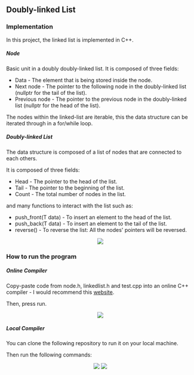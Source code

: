 ## Doubly-linked List

### Implementation

In this project, the linked list is implemented in C++.

##### Node

Basic unit in a doubly doubly-linked list. It is composed of three fields:
- Data - The element that is being stored inside the node.
- Next node - The pointer to the following node in the doubly-linked list (nullptr for the tail of the list).
- Previous node - The pointer to the previous node in the doubly-linked list (nullptr for the head of the list).

The nodes within the linked-list are iterable, this the data structure can be iterated through in a for/while loop.

##### Doubly-linked List

The data structure is composed of a list of nodes that are connected to each others.

It is composed of three fields:
- Head - The pointer to the head of the list.
- Tail - The pointer to the beginning of the list.
- Count - The total number of nodes in the list.

and many functions to interact with the list such as:
- push_front(T data) - To insert an element to the head of the list.
- push_back(T data) - To insert an element to the tail of the list.
- reverse() - To reverse the list: All the nodes' pointers will be reversed.

<div align = "center">
     <img src = "https://user-images.githubusercontent.com/39555683/131362412-b87cb603-fbcd-47be-a2e4-e2ee55577b34.png" />
</div>
  
### How to run the program

##### Online Compiler

Copy-paste code from node.h, linkedlist.h and test.cpp into an online C++ compiler - I would recommend this [website](https://www.onlinegdb.com/online_c++_compiler).

Then, press run.


<div align = "center">
     <img src = "https://user-images.githubusercontent.com/39555683/131363261-b2b1765a-109c-4f19-89bf-c360f446c460.png" />
</div>

##### Local Compiler

You can clone the following repository to run it on your local machine.

Then run the following commands:

<div align = "center">
     <img src = "https://user-images.githubusercontent.com/39555683/131363878-67f579af-c14f-4217-886f-c3b32285d309.png" />
     <img src = "https://user-images.githubusercontent.com/39555683/131364100-c8ec88f6-01e6-4fdc-bfaf-56b05595f175.png" />
</div>
